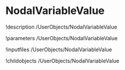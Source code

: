<!-- MOOSE Documentation Stub: Remove this when content is added. -->

# NodalVariableValue
!description /UserObjects/NodalVariableValue

!parameters /UserObjects/NodalVariableValue

!inputfiles /UserObjects/NodalVariableValue

!childobjects /UserObjects/NodalVariableValue
